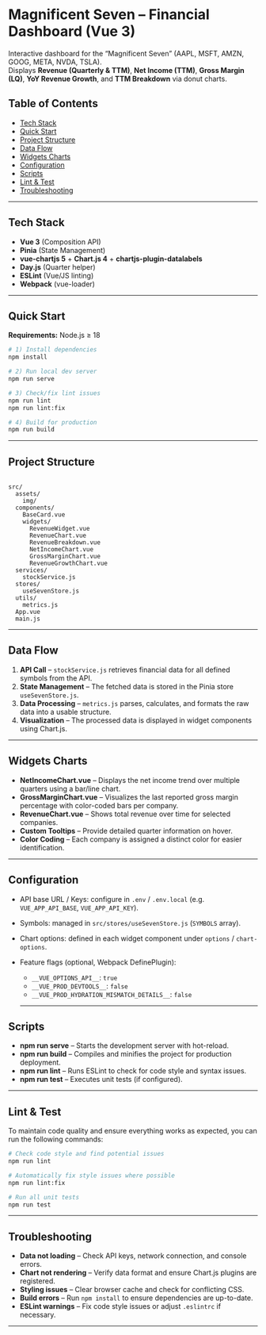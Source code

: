 # Magnificent Seven – Financial Dashboard (Vue 3)

Interactive dashboard for the “Magnificent Seven” (AAPL, MSFT, AMZN, GOOG, META, NVDA, TSLA).  
Displays **Revenue (Quarterly & TTM)**, **Net Income (TTM)**, **Gross Margin (LQ)**, **YoY Revenue Growth**, and **TTM Breakdown** via donut charts.

## Table of Contents
- [Tech Stack](#tech-stack)
- [Quick Start](#quick-start)
- [Project Structure](#project-structure)
- [Data Flow](#data-flow)
- [Widgets Charts](#widgets-charts)
- [Configuration](#configuration)
- [Scripts](#scripts)
- [Lint & Test](#lint-test)
- [Troubleshooting](#troubleshooting)

---

## Tech Stack
- **Vue 3** (Composition API)
- **Pinia** (State Management)
- **vue-chartjs 5** + **Chart.js 4** + **chartjs-plugin-datalabels**
- **Day.js** (Quarter helper)
- **ESLint** (Vue/JS linting)
- **Webpack** (vue-loader)

---

## Quick Start
**Requirements:** Node.js ≥ 18

```bash
# 1) Install dependencies
npm install

# 2) Run local dev server
npm run serve

# 3) Check/fix lint issues
npm run lint
npm run lint:fix

# 4) Build for production
npm run build

```

---

## Project Structure

```text

src/
  assets/
    img/                 
  components/
    BaseCard.vue
    widgets/
      RevenueWidget.vue
      RevenueChart.vue         
      RevenueBreakdown.vue     
      NetIncomeChart.vue       
      GrossMarginChart.vue      
      RevenueGrowthChart.vue    
  services/
    stockService.js             
  stores/
    useSevenStore.js           
  utils/
    metrics.js                  
  App.vue
  main.js

```

---

## Data Flow
1. **API Call** – `stockService.js` retrieves financial data for all defined symbols from the API.
2. **State Management** – The fetched data is stored in the Pinia store `useSevenStore.js`.
3. **Data Processing** – `metrics.js` parses, calculates, and formats the raw data into a usable structure.
4. **Visualization** – The processed data is displayed in widget components using Chart.js.

---

## Widgets Charts
- **NetIncomeChart.vue** – Displays the net income trend over multiple quarters using a bar/line chart.
- **GrossMarginChart.vue** – Visualizes the last reported gross margin percentage with color-coded bars per company.
- **RevenueChart.vue** – Shows total revenue over time for selected companies.
- **Custom Tooltips** – Provide detailed quarter information on hover.
- **Color Coding** – Each company is assigned a distinct color for easier identification.

---

## Configuration
- API base URL / Keys: configure in `.env` / `.env.local` (e.g. `VUE_APP_API_BASE`, `VUE_APP_API_KEY`).
- Symbols: managed in `src/stores/useSevenStore.js` (`SYMBOLS` array).
- Chart options: defined in each widget component under `options` / `chart-options`.
- Feature flags (optional, Webpack DefinePlugin):
  - `__VUE_OPTIONS_API__`: `true`
  - `__VUE_PROD_DEVTOOLS__`: `false`
  - `__VUE_PROD_HYDRATION_MISMATCH_DETAILS__`: `false`

  ---

## Scripts
- **npm run serve** – Starts the development server with hot-reload.
- **npm run build** – Compiles and minifies the project for production deployment.
- **npm run lint** – Runs ESLint to check for code style and syntax issues.
- **npm run test** – Executes unit tests (if configured).

---

## Lint & Test
To maintain code quality and ensure everything works as expected, you can run the following commands:

```bash
# Check code style and find potential issues
npm run lint

# Automatically fix style issues where possible
npm run lint:fix

# Run all unit tests
npm run test

```
---

## Troubleshooting
- **Data not loading** – Check API keys, network connection, and console errors.
- **Chart not rendering** – Verify data format and ensure Chart.js plugins are registered.
- **Styling issues** – Clear browser cache and check for conflicting CSS.
- **Build errors** – Run `npm install` to ensure dependencies are up-to-date.
- **ESLint warnings** – Fix code style issues or adjust `.eslintrc` if necessary.

---


